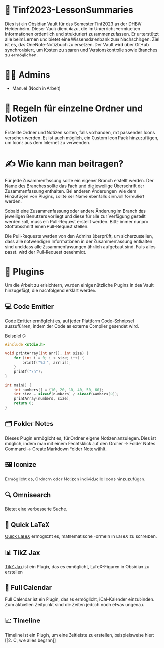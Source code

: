 # 🌟 Tinf2023-LessonSummaries

Dies ist ein Obsidian Vault für das Semester Tinf2023 an der DHBW Heidenheim. Dieser Vault dient dazu, die im Unterricht vermittelten Informationen ordentlich und strukturiert zusammenzufassen. Er unterstützt alle beim Lernen und bietet eine Wissensdatenbank zum Nachschlagen. Ziel ist es, das OneNote-Notizbuch zu ersetzen. Der Vault wird über GitHub synchronisiert, um Kosten zu sparen und Versionskontrolle sowie Branches zu ermöglichen.

# 👨‍💼 Admins

- Manuel
  (Noch in Arbeit)

# 📂 Regeln für einzelne Ordner und Notizen

Erstellte Ordner und Notizen sollten, falls vorhanden, mit passenden Icons versehen werden. Es ist auch möglich, ein Custom Icon Pack hinzuzufügen, um Icons aus dem Internet zu verwenden.

# ✍️ Wie kann man beitragen?

Für jede Zusammenfassung sollte ein eigener Branch erstellt werden. Der Name des Branches sollte das Fach und die jeweilige Überschrift der Zusammenfassung enthalten. Bei anderen Änderungen, wie dem Hinzufügen von Plugins, sollte der Name ebenfalls sinnvoll formuliert werden.

Sobald eine Zusammenfassung oder andere Änderung im Branch des jeweiligen Benutzers vorliegt und diese für alle zur Verfügung gestellt werden soll, muss ein Pull-Request erstellt werden. Bitte immer nur pro Stoffabschnitt einen Pull-Request stellen.

Die Pull-Requests werden von den Admins überprüft, um sicherzustellen, dass alle notwendigen Informationen in der Zusammenfassung enthalten sind und dass alle Zusammenfassungen ähnlich aufgebaut sind. Falls alles passt, wird der Pull-Request genehmigt.

# 🔌 Plugins

Um die Arbeit zu erleichtern, wurden einige nützliche Plugins in den Vault hinzugefügt, die nachfolgend erklärt werden.

## 💻 Code Emitter

[Code Emitter](https://github.com/mokeyish/obsidian-code-emitter) ermöglicht es, auf jeder Plattform Code-Schnipsel auszuführen, indem der Code an externe Compiler gesendet wird.

Beispiel C:
```cpp
#include <stdio.h>

void printArray(int arr[], int size) {
    for (int i = 0; i < size; i++) {
        printf("%d ", arr[i]);
    }
    printf("\n");
}

int main() {
    int numbers[] = {10, 20, 30, 40, 50, 60};
    int size = sizeof(numbers) / sizeof(numbers[0]);
    printArray(numbers, size);
    return 0;
}
```

## 🗂 Folder Notes

Dieses Plugin ermöglicht es, für Ordner eigene Notizen anzulegen. Dies ist möglich, indem man mit einem Rechtsklick auf den Ordner → Folder Notes Command → Create Markdown Folder Note wählt.

## 🖼 Iconize

Ermöglicht es, Ordnern oder Notizen individuelle Icons hinzuzufügen.

## 🔍 Omnisearch

Bietet eine verbesserte Suche.

## 🧮 Quick LaTeX

[Quick LaTeX](https://github.com/joeyuping/quick_latex_obsidian) ermöglicht es, mathematische Formeln in LaTeX zu schreiben.

## 📊 TikZ Jax

[TikZ Jax](https://github.com/artisticat1/obsidian-tikzjax) ist ein Plugin, das es ermöglicht, LaTeX-Figuren in Obsidian zu erstellen.

## 📅 Full Calendar

Full Calendar ist ein Plugin, das es ermöglicht, iCal-Kalender einzubinden. Zum aktuellen Zeitpunkt sind die Zeiten jedoch noch etwas ungenau.

## 📈 Timeline

Timeline ist ein Plugin, um eine Zeitleiste zu erstellen, beispielsweise hier: [[2. C, wie alles begann]]